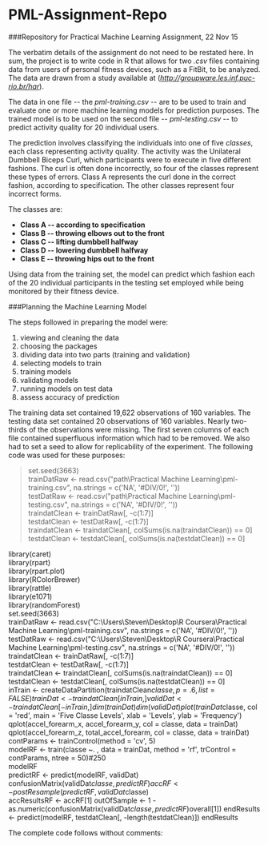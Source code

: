 # PML-Assignment-Repo
###Repository for Practical Machine Learning Assignment, 22 Nov 15

The verbatim details of the assignment do not need to be restated here.  In sum, the project is to write code in R that allows for two _.csv_ files containing data from users of personal fitness devices, such as a FitBit, to be analyzed.  The data are drawn from a study available at (_http://groupware.les.inf.puc-rio.br/har_).

The data in one file -- the _pml-training.csv_ -- are to be used to train and evaluate one or more machine learning models for prediction purposes. The trained model is to be used on the second file -- _pml-testing.csv_ -- to predict activity quality for 20 individual users.

The prediction involves classifying the individuals into one of five _classes_, each class representing activity quality.  The activity was the Unilateral Dumbbell Biceps Curl, which participants were to execute in five different fashions.  The curl is often done incorrectly, so four of the classes represent these types of errors.  Class A represents the curl done in the correct fashion, according to specification. The other classes represent four incorrect forms.

The classes are:

* **Class A -- according to specification**
* **Class B -- throwing elbows out to the front**
* **Class C -- lifting dumbbell halfway**
* **Class D -- lowering dumbbell halfway**
* **Class E -- throwing hips out to the front**

Using data from the training set, the model can predict which fashion each of the 20 individual participants in the testing set employed while being monitored by their fitness device. 

###Planning the Machine Learning Model

The steps followed in preparing the model were:

   1. viewing and cleaning the data
   2. choosing the packages
   3. dividing data into two parts (training and validation)
   4. selecting models to train
   5. training models
   6. validating models
   7. running models on test data
   8. assess accuracy of prediction

The training data set contained 19,622 observations of 160 variables.  The testing data set contained 20 observations of 160 variables. Nearly two-thirds of the observations were missing.  The first seven columns of each file contained superfluous information which had to be removed.  We also had to set a seed to allow for replicability of the experiment.  The following code was used for these purposes:

>set.seed(3663)  
trainDatRaw <- read.csv("path\\Practical Machine Learning\\pml-training.csv", na.strings = c('NA', '#DIV/0!', ''))  
testDatRaw <- read.csv("path\\Practical Machine Learning\\pml-testing.csv", na.strings = c('NA', '#DIV/0!', ''))  
traindatClean <- trainDatRaw[, -c(1:7)]  
testdatClean <- testDatRaw[, -c(1:7)]  
traindatClean <- traindatClean[, colSums(is.na(traindatClean)) == 0]  
testdatClean <- testdatClean[, colSums(is.na(testdatClean)) == 0]  








library(caret)  
library(rpart)  
library(rpart.plot)  
library(RColorBrewer)  
library(rattle)  
library(e1071)  
library(randomForest)  
set.seed(3663)  
trainDatRaw <- read.csv("C:\\Users\\Steven\\Desktop\\R Coursera\\Practical Machine Learning\\pml-training.csv", na.strings = c('NA', '#DIV/0!', ''))  
testDatRaw <- read.csv("C:\\Users\\Steven\\Desktop\\R Coursera\\Practical Machine Learning\\pml-testing.csv", na.strings = c('NA', '#DIV/0!', ''))  
traindatClean <- trainDatRaw[, -c(1:7)]  
testdatClean <- testDatRaw[, -c(1:7)]  
traindatClean <- traindatClean[, colSums(is.na(traindatClean)) == 0]  
testdatClean <- testdatClean[, colSums(is.na(testdatClean)) == 0]  
inTrain <- createDataPartition(traindatClean$classe, p = .6, list = FALSE)  
trainDat <- traindatClean[inTrain, ]  
validDat <- traindatClean[-inTrain, ]  
dim(trainDat)  
dim(validDat)  
plot(trainDat$classe, col = 'red', main = 'Five Classe Levels', xlab = 'Levels', ylab = 'Frequency')  
qplot(accel_forearm_x, accel_forearm_y, col = classe, data = trainDat)  
qplot(accel_forearm_z, total_accel_forearm, col = classe, data = trainDat)  
contParams <- trainControl(method = 'cv', 5)  
modelRF <- train(classe ~. , data = trainDat, method = 'rf', trControl = contParams, ntree = 50)#250  
modelRF  
predictRF <- predict(modelRF, validDat)  
confusionMatrix(validDat$classe, predictRF)  
accRF <- postResample(predictRF, validDat$classe)  
accResultsRF <- accRF[1]
outOfSample <- 1 - as.numeric(confusionMatrix(validDat$classe, predictRF)$overall[1])
endResults <- predict(modelRF, testdatClean[, -length(testdatClean)])
endResults



The complete code follows without comments:

